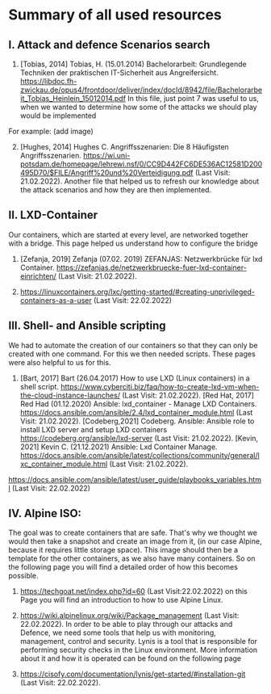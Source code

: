 # Summary of all used resources

## I.	Attack and defence Scenarios search

1.	[Tobias, 2014] Tobias, H. (15.01.2014) Bachelorarbeit: Grundlegende Techniken der praktischen IT-Sicherheit aus Angreifersicht. https://libdoc.fh-zwickau.de/opus4/frontdoor/deliver/index/docId/8942/file/Bachelorarbeit_Tobias_Heinlein_15012014.pdf 
In this file, just point 7 was useful to us, when we wanted to determine how some of the attacks we should play would be implemented

For example: (add image)

2.	[Hughes, 2014] Hughes C. Angriffsszenarien: Die 8 Häufigsten Angriffsszenarien. https://wi.uni-potsdam.de/homepage/lehrewi.nsf/0/CC9D442FC6DE536AC12581D200495D70/$FILE/Angriff%20und%20Verteidigung.pdf (Last Visit: 21.02.2022).
Another file that helped us to refresh our knowledge about the attack scenarios and how they are then implemented. 

## II.	LXD-Container

Our containers, which are started at every level, are networked together with a bridge. This page helped us understand how to configure the bridge

1.	[Zefanja, 2019] Zefanja (07.02. 2019) ZEFANJAS: Netzwerkbrücke für lxd Container. https://zefanjas.de/netzwerkbruecke-fuer-lxd-container-einrichten/ (Last Visit: 21.02.2022).

2.	https://linuxcontainers.org/lxc/getting-started/#creating-unprivileged-containers-as-a-user (Last Visit: 22.02.2022)

## III.	Shell- and Ansible scripting 

We had to automate the creation of our containers so that they can only be created with one command. For this we then needed scripts. These pages were also helpful to us for this.

1.	[Bart, 2017] Bart (26.04.2017) How to use LXD (Linux containers) in a shell script. https://www.cyberciti.biz/faq/how-to-create-lxd-vm-when-the-cloud-instance-launches/ (Last Visit: 21.02.2022).
[Red Hat, 2017] Red Had (01.12.2020) Ansible: lxd_container - Manage LXD Containers. https://docs.ansible.com/ansible/2.4/lxd_container_module.html (Last Visit: 21.02.2022).
[Codeberg,2021] Codeberg. Ansible: Ansible role to install LXD server and setup LXD containers https://codeberg.org/ansible/lxd-server (Last Visit: 21.02.2022).
[Kevin, 2021] Kevin C. (21.12.2021) Ansible: Lxd Container Manage. https://docs.ansible.com/ansible/latest/collections/community/general/lxc_container_module.html (Last Visit: 21.02.2022). 

https://docs.ansible.com/ansible/latest/user_guide/playbooks_variables.html (Last Visit: 22.02.2022) 

## IV.	Alpine ISO: 

The goal was to create containers that are safe. That's why we thought we would then take a snapshot and create an image from it, (in our case Alpine, because it requires little storage space). This image should then be a template for the other containers, as we also have many containers. So on the following page you will find a detailed order of how this becomes possible.


1.	https://techgoat.net/index.php?id=60 (Last Visit:22.02.2022)
on this Page you will find an introduction to how to use Alpine Linux.

2.	https://wiki.alpinelinux.org/wiki/Package_management (Last Visit: 22.02.2022).
In order to be able to play through our attacks and Defence, we need some tools that help us with monitoring, management, control and security. Lynis is a tool that is responsible for performing security checks in the Linux environment. More information about it and how it is operated can be found on the following page

3.	https://cisofy.com/documentation/lynis/get-started/#installation-git (Last Visit: 22.02.2022).


